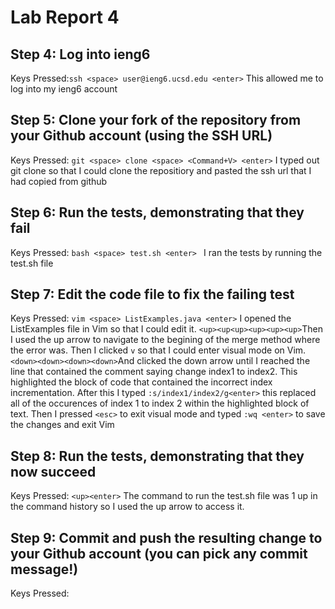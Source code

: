 # Lab Report 4
## Step 4: Log into ieng6
Keys Pressed:`ssh <space> user@ieng6.ucsd.edu <enter>` This allowed me to log into my ieng6 account
## Step 5: Clone your fork of the repository from your Github account (using the SSH URL)
Keys Pressed: `git <space> clone <space> <Command+V> <enter>` I typed out git clone so that I could clone the repositiory and pasted the ssh url that I had copied from github
## Step 6: Run the tests, demonstrating that they fail
Keys Pressed: `bash <space> test.sh <enter> ` I ran the tests by running the test.sh file
## Step 7: Edit the code file to fix the failing test
Keys Pressed: `vim <space> ListExamples.java <enter>` I opened the ListExamples file in Vim so that I could edit it. `<up><up<up><up><up><up>`Then I used the up arrow to navigate to the begining of the merge method where the error was. Then I clicked `v` so that I could enter visual mode on Vim. `<down><down><down><down>`And clicked the down arrow 
until I reached the line that contained the comment saying change index1 to index2. This highlighted the block of code that contained the incorrect index incrementation. After this I typed `:s/index1/index2/g<enter>`
this replaced all of the occurences of index 1 to index 2 within the highlighted block of text. Then I pressed `<esc>` to exit visual mode and typed `:wq <enter>` to save the changes and exit Vim
## Step 8: Run the tests, demonstrating that they now succeed
Keys Pressed: `<up><enter>` The command to run the test.sh file was 1 up in the command history so I used the up arrow to access it. 
## Step 9: Commit and push the resulting change to your Github account (you can pick any commit message!)
Keys Pressed: 
